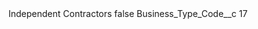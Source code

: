 <?xml version="1.0" encoding="UTF-8"?>
<CustomMetadata xmlns="http://soap.sforce.com/2006/04/metadata" xmlns:xsi="http://www.w3.org/2001/XMLSchema-instance" xmlns:xsd="http://www.w3.org/2001/XMLSchema">
    <label>Independent Contractors</label>
    <protected>false</protected>
    <values>
        <field>Business_Type_Code__c</field>
        <value xsi:type="xsd:string">17</value>
    </values>
</CustomMetadata>
